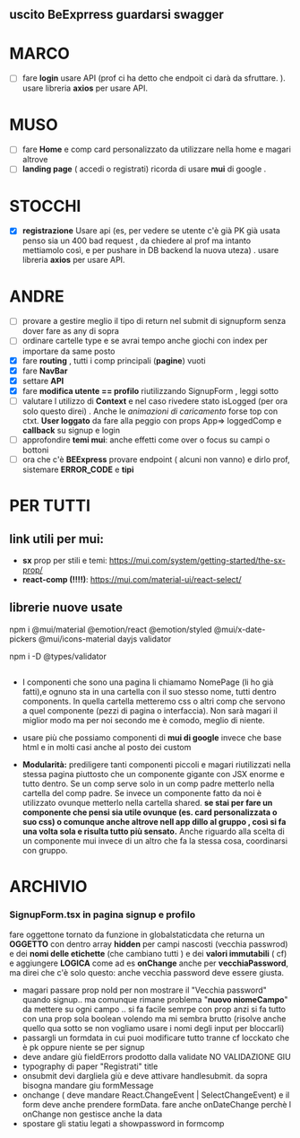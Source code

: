 ## uscito BeExprress guardarsi swagger

# MARCO

- [ ] fare **login** usare API (prof ci ha detto che endpoit ci darà da sfruttare. ). usare libreria **axios** per usare API.

# MUSO

- [ ] fare **Home** e comp card personalizzato da utilizzare nella home e magari altrove
- [ ] **landing page** ( accedi o registrati) ricorda di usare **mui** di google .

# STOCCHI

- [x] **registrazione** Usare api (es, per vedere se utente c'è già PK già usata penso sia un 400 bad request , da chiedere al prof ma intanto mettiamolo così, e per pushare in DB backend la nuova uteza) . usare libreria **axios** per usare API.

# ANDRE

- [ ] provare a gestire meglio il tipo di return nel submit di signupform senza dover fare as any di sopra
- [ ] ordinare cartelle type e se avrai tempo anche giochi con index per importare da same posto
- [x] fare **routing** , tutti i comp principali (**pagine**) vuoti
- [x] fare **NavBar**
- [x] settare **API**
- [x] fare **modifica utente == profilo** riutilizzando SignupForm , leggi sotto
- [ ] valutare l utilizzo di **Context** e nel caso rivedere stato isLogged (per ora solo questo direi) . Anche le _animazioni di caricamento_ forse top con ctxt. **User loggato** da fare alla peggio con props App=> loggedComp e **callback** su signup e login
- [ ] approfondire **temi mui**: anche effetti come over o focus su campi o bottoni
- [ ] ora che c'è **BEExpress** provare endpoint ( alcuni non vanno) e dirlo prof, sistemare **ERROR_CODE** e **tipi**

# PER TUTTI

## link utili per mui:

- **sx** prop per stili e temi: https://mui.com/system/getting-started/the-sx-prop/
- **react-comp (!!!!)**: https://mui.com/material-ui/react-select/

## librerie nuove usate

npm i @mui/material @emotion/react @emotion/styled @mui/x-date-pickers @mui/icons-material dayjs validator

npm i -D @types/validator

##

- I componenti che sono una pagina li chiamamo NomePage (li ho già fatti),e ognuno sta in una cartella con il suo stesso nome, tutti dentro components. In quella cartella metteremo css o altri comp che servono a quel componente (pezzi di pagina o interfaccia). Non sarà magari il miglior modo ma per noi secondo me è comodo, meglio di niente.

- usare più che possiamo componenti di **mui di google** invece che base html e in molti casi anche al posto dei custom

- **Modularità:** prediligere tanti componenti piccoli e magari riutilizzati nella stessa pagina piuttosto che un componente gigante con JSX enorme e tutto dentro. Se un comp serve solo in un comp padre metterlo nella cartella del comp padre. Se invece un componente fatto da noi è utilizzato ovunque metterlo nella cartella shared. **se stai per fare un componente che pensi sia utile ovunque (es. card personalizzata o suo css) o comunque anche altrove nell app dillo al gruppo , così si fa una volta sola e risulta tutto più sensato.** Anche riguardo alla scelta di un componente mui invece di un altro che fa la stessa cosa, coordinarsi con gruppo.

# ARCHIVIO

### SignupForm.tsx in pagina signup e profilo

fare oggettone tornato da funzione in globalstaticdata che returna un **OGGETTO** con dentro array **hidden** per campi nascosti (vecchia passwrod) e dei **nomi delle etichette** (che cambiano tutti ) e dei **valori immutabili** ( cf) e aggiungere **LOGICA** come ad es **onChange** anche per **vecchiaPassword**, ma direi che c'è solo questo: anche vecchia password deve essere giusta.

- magari passare prop noId per non mostrare il "Vecchia password" quando signup.. ma comunque rimane problema "**nuovo niomeCampo**" da mettere su ogni campo .. si fa facile semrpe con prop anzi si fa tutto con una prop sola boolean volendo ma mi sembra brutto (risolve anche quello qua sotto se non vogliamo usare i nomi degli input per bloccarli)
- passargli un formdata in cui puoi modificare tutto tranne cf locckato che è pk oppure niente se per signup
- deve andare giù fieldErrors prodotto dalla validate NO VALIDAZIONE GIU
- typography di paper "Registrati" title
- onsubmit devi dargliela giù e deve attivare handlesubmit. da sopra bisogna mandare giu formMessage
- onchange ( deve mandare React.ChangeEvent<HTMLInputElement> | SelectChangeEvent<string>) e il form deve anche prendere formData. fare anche onDateChange perchè l onChange non gestisce anche la data
- spostare gli statiu legati a showpassword in formcomp
